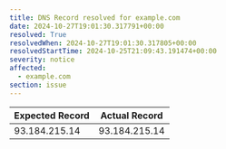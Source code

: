 ```yaml
---
title: DNS Record resolved for example.com
date: 2024-10-27T19:01:30.317791+00:00
resolved: True
resolvedWhen: 2024-10-27T19:01:30.317805+00:00
resolvedStartTime: 2024-10-25T21:09:43.191474+00:00
severity: notice
affected:
  - example.com
section: issue
---
```


| Expected Record  | Actual Record  |
|------------------|----------------|
| 93.184.215.14 | 93.184.215.14 |
